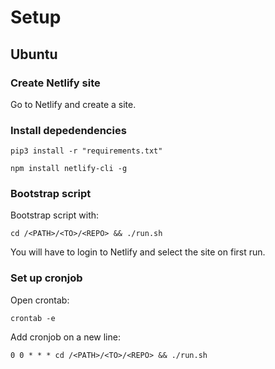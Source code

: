 # Setup

## Ubuntu

### Create Netlify site

Go to Netlify and create a site.

### Install depedendencies

```
pip3 install -r "requirements.txt"
```

```
npm install netlify-cli -g
```

### Bootstrap script

Bootstrap script with:

```
cd /<PATH>/<TO>/<REPO> && ./run.sh
```

You will have to login to Netlify and select the site on first run.

### Set up cronjob

Open crontab:

```
crontab -e
```

Add cronjob on a new line:

```
0 0 * * * cd /<PATH>/<TO>/<REPO> && ./run.sh
```

